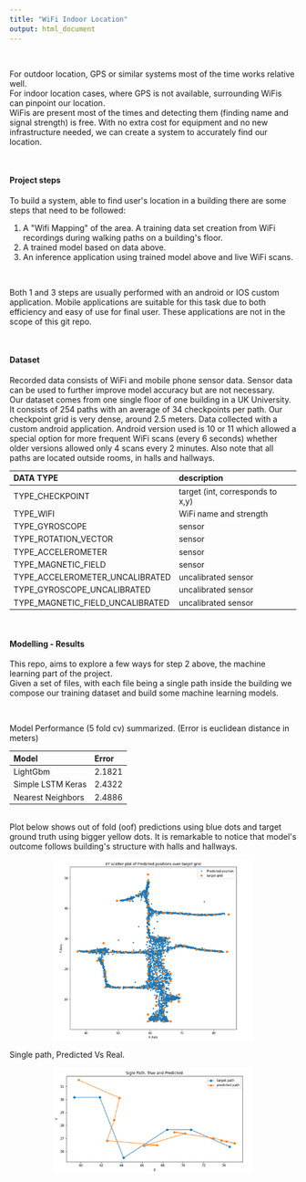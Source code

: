 ```yaml
---
title: "WiFi Indoor Location"
output: html_document
---
```


<br />  


For outdoor location, GPS or similar systems most of the time works relative well.  
For indoor location cases, where GPS is not available, surrounding WiFis can pinpoint our location.  
WiFis are present most of the times and detecting them (finding name and signal strength) is free.
With no extra cost for equipment and no new infrastructure needed, we can create a system to accurately find our location.

<br /> 

#### Project steps  
To build a system, able to find user's location in a building there are some steps that need to be followed:  
1. A "Wifi Mapping" of the area. A training data set creation from WiFi recordings during walking paths on a building's floor.  
2. A trained model based on data above.  
3. An inference application using trained model above and live WiFi scans.  

<br /> 

Both 1 and 3 steps are usually performed with an android or IOS custom application. Mobile applications are suitable for this task due to both efficiency and easy of use for final user. These applications are not in the scope of this git repo.  

<br /> 

#### Dataset  
Recorded data consists of WiFi and mobile phone sensor data. Sensor data can be used to further improve model accuracy but are not necessary.  
Our dataset comes from one single floor of one building in a UK University. It consists of 254 paths with an average of 34 checkpoints per path. Our checkpoint grid is very dense, around 2.5 meters. Data collected with a custom android application. Android version used is 10 or 11 which allowed a special option for more frequent WiFi scans (every 6 seconds) whether older versions allowed only 4 scans every 2 minutes. Also note that all paths are located outside rooms, in halls and hallways.  

|DATA TYPE | description |
| :- | :- |
|TYPE_CHECKPOINT  | target (int, corresponds to x,y)|
|TYPE_WIFI  | WiFi name and strength|
|TYPE_GYROSCOPE  | sensor|
|TYPE_ROTATION_VECTOR  | sensor|
|TYPE_ACCELEROMETER  | sensor|
|TYPE_MAGNETIC_FIELD  | sensor|
|TYPE_ACCELEROMETER_UNCALIBRATED  | uncalibrated sensor|
|TYPE_GYROSCOPE_UNCALIBRATED  |uncalibrated sensor|
|TYPE_MAGNETIC_FIELD_UNCALIBRATED  |uncalibrated sensor|  

<br /> 

#### Modelling - Results  
This repo, aims to explore a few ways for step 2 above, the machine learning part of the project.  
Given a set of files, with each file being a single path inside the building we compose our training dataset and build some machine learning models.  

<br /> 

Model Performance (5 fold cv) summarized. (Error is euclidean distance in meters)  

| Model | Error  |
| :-     | :- |
| LightGbm         | 2.1821 |
| Simple LSTM Keras| 2.4322 |
| Nearest Neighbors| 2.4886 |

<br /> 
Plot below shows out of fold (oof) predictions using blue dots and target ground truth using bigger yellow dots.  
It is remarkable to notice that model's outcome follows building's structure with halls and hallways.   

<p align="center">
  <img src="XYscatter.png" width="350" title="hover text">
</p>

Single path, Predicted Vs Real.   

<p align="center">
  <img src="single_path.png" width="350" title="hover text">
</p>

